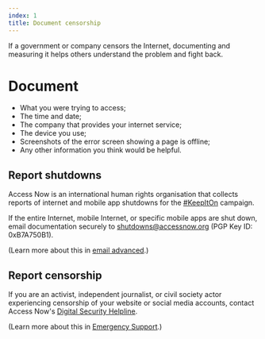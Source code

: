 ```yaml
---
index: 1
title: Document censorship
---
```

If a government or company censors the Internet, documenting and measuring it helps others understand the problem and fight back. 

# Document

*	What you were trying to access;
*	The time and date;
*	The company that provides your internet service;
*	The device you use;
*	Screenshots of the error screen showing a page is offline;
*	Any other information you think would be helpful.

## Report shutdowns

Access Now is an international human rights organisation that collects reports of internet and mobile app shutdowns for the [#KeepItOn](https://www.accessnow.org/keepiton/) campaign. 

If the entire Internet, mobile Internet, or specific mobile apps are shut down, email documentation securely to shutdowns@accessnow.org (PGP Key ID: 0xB7A750B1).

(Learn more about this in [email advanced](umbrella://communications/email/advanced).)

## Report censorship

If you are an activist, independent journalist, or civil society actor experiencing censorship of your website or social media accounts, contact Access Now's [Digital Security Helpline](https://www.accessnow.org/help/#contact-us).

(Learn more about this in [Emergency Support](umbrella://emergency-support).)